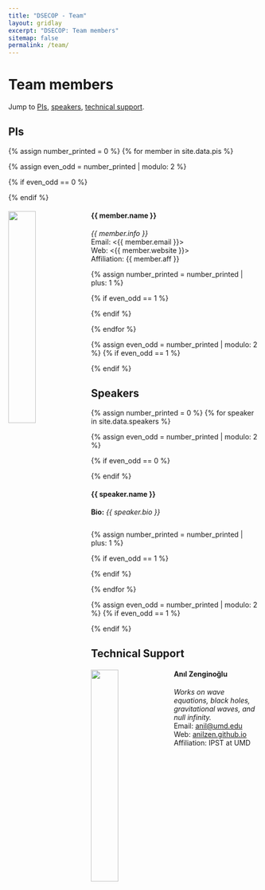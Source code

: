 ```yaml
---
title: "DSECOP - Team"
layout: gridlay
excerpt: "DSECOP: Team members"
sitemap: false
permalink: /team/
---
```


# Team members


Jump to [PIs](#pis), [speakers](#speakers), [technical support](#technical-support).

## PIs
{% assign number_printed = 0 %}
{% for member in site.data.pis %}

{% assign even_odd = number_printed | modulo: 2 %}

{% if even_odd == 0 %}
<div class="row">
{% endif %}

<div class="col-sm-6 clearfix">
  <img src="{{ site.url }}{{ site.baseurl }}/images/teampic/{{ member.photo }}" class="img-responsive" width="33%" style="float: left" />
  <h4>{{ member.name }}</h4>
  <i>{{ member.info }} </i>
  <br>Email: <{{ member.email }}>
  <br>Web: <{{ member.website }}>
  <br>Affiliation: {{ member.aff }}
</div>

{% assign number_printed = number_printed | plus: 1 %}

{% if even_odd == 1 %}
</div>
{% endif %}

{% endfor %}

{% assign even_odd = number_printed | modulo: 2 %}
{% if even_odd == 1 %}
</div>
{% endif %}

## Speakers

{% assign number_printed = 0 %}
{% for speaker in site.data.speakers %}

{% assign even_odd = number_printed | modulo: 2 %}

{% if even_odd == 0 %}
<div class="row">
{% endif %}

<div class="col-sm-6 clearfix">
  <h4>{{ speaker.name }}</h4>
  <strong>Bio:</strong> <i> {{ speaker.bio }}</i>
  <ul style="overflow: hidden">

  </ul>
</div>

{% assign number_printed = number_printed | plus: 1 %}

{% if even_odd == 1 %}
</div>
{% endif %}

{% endfor %}

{% assign even_odd = number_printed | modulo: 2 %}
{% if even_odd == 1 %}
</div>
{% endif %}

## Technical Support
<div class="col-sm-6 clearfix">
  <img src="{{ site.url }}{{ site.baseurl }}/images/teampic/zenginoglu.jpg" class="img-responsive" width="33%" style="float: left" />
  <h4>Anıl Zenginoğlu</h4>
  <i> Works on wave equations, black holes, gravitational waves, and null infinity.</i>
  <br>Email: <a href="mailto:anil@umd.edu">anil@umd.edu</a>
  <br>Web: <a href="https://anilzen.github.io">anilzen.github.io</a>
  <br>Affiliation: IPST at UMD
</div>
